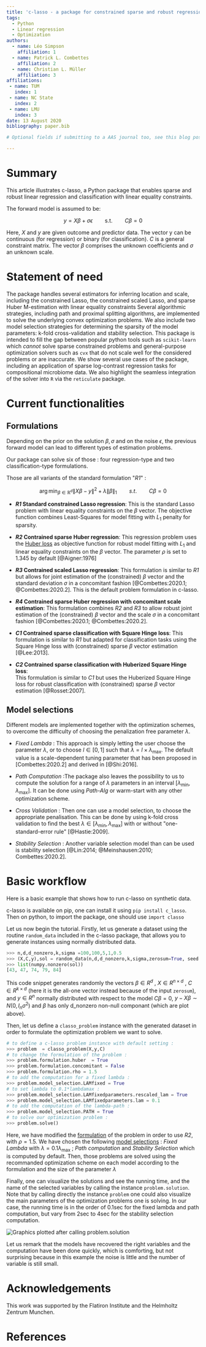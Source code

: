 ```yaml
---
title: 'c-lasso - a package for constrained sparse and robust regression and classification in Python'
tags:
  - Python
  - Linear regression
  - Optimization
authors:
  - name: Léo Simpson
    affiliation: 1
  - name: Patrick L. Combettes
    affiliation: 2
  - name: Christian L. Müller
    affiliation: 3
affiliations:
 - name: TUM  
   index: 1
 - name: NC State
   index: 2
 - name: LMU
   index: 3
date: 13 August 2020
bibliography: paper.bib

# Optional fields if submitting to a AAS journal too, see this blog post:

---
```


# Summary

This article illustrates c-lasso, a Python package that enables sparse and robust linear
regression and classification with linear equality constraints. 


The forward model is assumed to be:

$$
y = X \beta + \sigma \epsilon \qquad \textrm{s.t.} \qquad C\beta=0
$$

Here, $X$ and $y$ are given outcome and predictor data. The vector y can be continuous (for regression) or binary (for classification). $C$ is a general constraint matrix. The vector $\beta$ comprises the unknown coefficients and $\sigma$ an unknown scale.


# Statement of need 

The package handles several estimators for inferring location and scale, including the constrained Lasso, the constrained scaled Lasso, and sparse Huber M-estimation with linear equality constraints Several algorithmic strategies, including path and proximal splitting algorithms, are implemented to solve the underlying convex optimization problems. We also include two model selection strategies for determining the sparsity of the model parameters: k-fold cross-validation and stability selection. This package is intended to fill the gap between popular python tools such as `scikit-learn` which <em>cannot</em> solve sparse constrained problems and general-purpose optimization solvers such as `cvx` that do not scale well for the considered problems or are inaccurate. We show several use cases of the package, including an application of sparse log-contrast regression tasks for compositional microbiome data. We also highlight the seamless integration of the solver into `R` via the `reticulate` package. 


# Current functionalities

## Formulations 

Depending on the prior on the solution $\beta, \sigma$ and on the noise $\epsilon$, the previous forward model can lead to different types of estimation problems. 

Our package can solve six of those : four regression-type and two classification-type formulations.

Those are all variants of the standard formulation "*R1*" : 

$$
    \arg \min_{\beta \in \mathbb{R}^d} \left\lVert X\beta - y \right\rVert^2 + \lambda \left\lVert \beta\right\rVert_1 \qquad s.t. \qquad  C\beta = 0
$$


- ***R1* Standard constrained Lasso regression**: 
This is the standard Lasso problem with linear equality constraints on the $\beta$ vector. 
The objective function combines Least-Squares for model fitting with $L_1$ penalty for sparsity.   

- ***R2* Contrained sparse Huber regression**: 
This regression problem uses the [Huber loss](https://en.wikipedia.org/wiki/Huber_loss) as objective function 
for robust model fitting with $L_1$ and linear equality constraints on the $\beta$ vector. The parameter $\rho$ is set to $1.345$ by default [@Aigner:1976]

- ***R3* Contrained scaled Lasso regression**: 
This formulation is similar to *R1* but allows for joint estimation of the (constrained) $\beta$ vector and 
the standard deviation $\sigma$ in a concomitant fashion [@Combettes:2020.1; @Combettes:2020.2].
This is the default problem formulation in c-lasso.

- ***R4* Contrained sparse Huber regression with concomitant scale estimation**: 
This formulation combines *R2* and *R3* to allow robust joint estimation of the (constrained) $\beta$ vector and 
the scale $\sigma$ in a concomitant fashion [@Combettes:2020.1; @Combettes:2020.2].

- ***C1* Contrained sparse classification with Square Hinge loss**: 
This formulation is similar to *R1* but adapted for classification tasks using the Square Hinge loss with (constrained) sparse $\beta$ vector estimation [@Lee:2013].

- ***C2* Contrained sparse classification with Huberized Square Hinge loss**:        
This formulation is similar to *C1* but uses the Huberized Square Hinge loss for robust classification with (constrained) sparse $\beta$ vector estimation [@Rosset:2007].

## Model selections

Different models are implemented together with the optimization schemes, to overcome the difficulty of choosing the penalization free parameter $\lambda$. 

- *Fixed Lambda* : This approach is simply letting the user choose the parameter $\lambda$, or to choose $l \in [0,1]$ such that $\lambda = l\times \lambda_{\max}$. 
The default value is a scale-dependent tuning parameter that has been proposed in [Combettes:2020.2] and derived in [@Shi:2016].

- *Path Computation* :The package also leaves the possibility to us to compute the solution for a range of $\lambda$ parameters in an interval $[\lambda_{\min}, \lambda_{\max}]$. It can be done using *Path-Alg* or warm-start with any other optimization scheme. 

[comment]: <> (This can be done much faster than by computing separately the solution for each $\lambda$ of the grid, by using the Path-alg algorithm. One can also use warm starts : starting with $\beta_0 = 0$ for $\lambda_0 = \lambda_{\max}$, and then iteratvely compute $\beta_{k+1}$ using one of the optimization schemes with $\lambda = \lambda_{k+1} := \lambda_{k} - \epsilon$ and with a warm start set to $\beta_{k}$. )

- *Cross Validation* : Then one can use a model selection, to choose the appropriate penalisation. This can be done by using k-fold cross validation to find the best $\lambda \in [\lambda_{\min}, \lambda_{\max}]$ with or without "one-standard-error rule" [@Hastie:2009].

- *Stability Selection* : Another variable selection model than can be used is stability selection [@Lin:2014; @Meinshausen:2010; Combettes:2020.2].

# Basic workflow


Here is a basic example that shows how to run c-lasso on synthetic data.

c-lasso is available on pip, one can install it using ```pip install c_lasso```. Then on python, to import the package, one should use ```import classo```

Let us now begin the tutorial. 
Firstly, let us generate a dataset using
the routine ```random_data``` included in the c-lasso package, that allows you to generate instances using normally distributed data.

```python
>>> n,d,d_nonzero,k,sigma =100,100,5,1,0.5
>>> (X,C,y),sol = random_data(n,d,d_nonzero,k,sigma,zerosum=True, seed = 123 )
>>> list(numpy.nonzero(sol))
[43, 47, 74, 79, 84]
```
This code snippet generates randomly the vectors $\beta \in R^d$ , $X \in R^{n\times d}$ , $C \in R^{k\times d}$ (here it is the all-one vector instead because of the input ```zerosum```), and $y \in R^n$ normally distributed with respect to the model $C\beta=0$, $y-X\beta \sim N(0,I_n\sigma^2)$ and $\beta$ has only d_nonzero non-null componant (which are plot above).


Then, let us define a ```classo_problem``` instance with the generated dataset in order to formulate the optimization problem we want to solve. 

```python
# to define a c-lasso problem instance with default setting : 
>>> problem  = classo_problem(X,y,C)  
# to change the formulation of the problem :
>>> problem.formulation.huber  = True
>>> problem.formulation.concomitant = False
>>> problem.formulation.rho = 1.5  
# to add the computation for a fixed lambda :
>>> problem.model_selection.LAMfixed = True 
# to set lambda to 0.1*lambdamax : 
>>> problem.model_selection.LAMfixedparameters.rescaled_lam = True
>>> problem.model_selection.LAMfixedparameters.lam = 0.1 
# to add the computation of the lambda-path : 
>>> problem.model_selection.PATH = True 
# to solve our optimization problem : 
>>> problem.solve() 
```


Here, we have modified the [formulation](##formulations) of the problem in order to use *R2*, with $\rho=1.5$. 
We have chosen the following [model selections](##model-selections) : *Fixed Lambda* with $\lambda = 0.1\lambda_{\max}$ ; *Path computation* and *Stability Selection* which is computed by default. 
Then, those problems are solved using the recommanded optimization scheme on each model according to the formulation and the size of the parameter $\lambda$

Finally, one can visualize the solutions and see the running time, and the name of the selected variables by calling the instance ```problem.solution```. Note that by calling directly the instance ```problem``` one could also visualize the main parameters of the optimization problems one is solving. In our case, the running time is in the order of 0.1sec for the fixed lambda and path computation, but vary from 2sec to 4sec for the stability selection computation.  


![Graphics plotted after calling ```problem.solution``` ](figures/figure-concat.png)

Let us remark that the models have recovered the right variables and the computation have been done quickly, which is comforting, but not surprising because in this example the noise is little and the number of variable is still small. 


# Acknowledgements

This work was supported by the Flatiron Institute and the Helmholtz Zentrum Munchen. 

# References